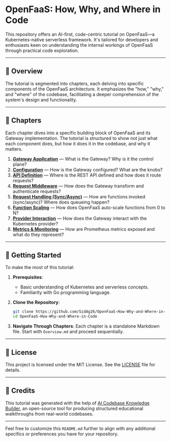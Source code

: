 # OpenFaaS: How, Why, and Where in Code

This repository offers an AI-first, code-centric tutorial on OpenFaaS—a Kubernetes-native serverless framework. It's tailored for developers and enthusiasts keen on understanding the internal workings of OpenFaaS through practical code exploration.

---

## 📘 Overview

The tutorial is segmented into chapters, each delving into specific components of the OpenFaaS architecture. It emphasizes the "how," "why," and "where" of the codebase, facilitating a deeper comprehension of the system's design and functionality.

---

## 📂 Chapters

Each chapter dives into a specific building block of OpenFaaS and its Gateway implementation. The tutorial is structured to show not just what each component does, but how it does it in the codebase, and why it matters.

1. **[Gateway Application](Chapter_1.md)** — What is the Gateway? Why is it the control plane?
2. **[Configuration](Chapter_2.md)** — How is the Gateway configured? What are the knobs?
3. **[API Definition](Chapter_3.md)** — Where is the REST API defined and how does it route requests?
4. **[Request Middleware](Chapter_4.md)** — How does the Gateway transform and authenticate requests?
5. **[Request Handling (Sync/Async)](Chapter_5.md)** — How are functions invoked (sync/async)? Where does queueing happen?
6. **[Function Scaling](Chapter_6.md)** — How does OpenFaaS auto-scale functions from 0 to N?
7. **[Provider Interaction](Chapter_7.md)** — How does the Gateway interact with the Kubernetes provider?
8. **[Metrics & Monitoring](Chapter_8.md)** — How are Prometheus metrics exposed and what do they represent?

---

## 🚀 Getting Started

To make the most of this tutorial:

1. **Prerequisites**:

   * Basic understanding of Kubernetes and serverless concepts.
   * Familiarity with Go programming language.

2. **Clone the Repository**:

   ```bash
   git clone https://github.com/SidAg26/OpenFaaS-How-Why-and-Where-in-Code.git
   cd OpenFaaS-How-Why-and-Where-in-Code
   ```

3. **Navigate Through Chapters**:
   Each chapter is a standalone Markdown file. Start with `Overview.md` and proceed sequentially.

---

## 📄 License

This project is licensed under the MIT License. See the [LICENSE](LICENSE) file for details.

---

## 🙏 Credits

This tutorial was generated with the help of [AI Codebase Knowledge Builder](https://github.com/The-Pocket/Tutorial-Codebase-Knowledge), an open-source tool for producing structured educational walkthroughs from real-world codebases.

---

Feel free to customize this `README.md` further to align with any additional specifics or preferences you have for your repository.
